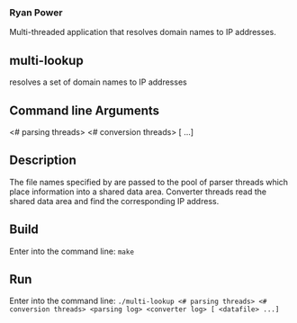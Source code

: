 ### Ryan Power

Multi-threaded application that resolves domain names to IP addresses.

## multi-lookup
resolves a set of domain names to IP addresses

## Command line Arguments
<# parsing threads> <# conversion threads> <parsing log>
<converter log> [ <datafile> ...]

## Description
The file names specified by <data file> are passed to the pool of parser
threads which place information into a shared data area. Converter
threads read the shared data area and find the corresponding IP address.

## Build
Enter into the command line:
`make`

## Run
Enter into the command line:
`./multi-lookup <# parsing threads> <# conversion threads>
<parsing log> <converter log> [ <datafile> ...]`
